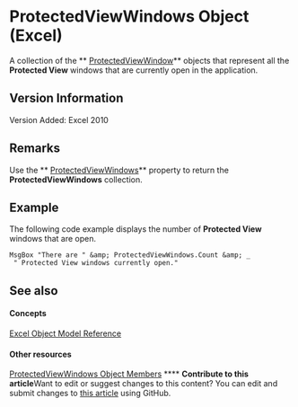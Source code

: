 
# ProtectedViewWindows Object (Excel)

A collection of the  ** [ProtectedViewWindow](6a32240c-c90b-c51a-6f8e-c3ff496b9855.md)** objects that represent all the **Protected View** windows that are currently open in the application.


## Version Information

Version Added: Excel 2010 


## Remarks

Use the  ** [ProtectedViewWindows](0f12ca56-f855-d05b-4a55-f31385a6489e.md)** property to return the **ProtectedViewWindows** collection.


## Example

The following code example displays the number of  **Protected View** windows that are open.


```
MsgBox "There are " &amp; ProtectedViewWindows.Count &amp; _ 
 " Protected View windows currently open."
```


## See also


#### Concepts


 [Excel Object Model Reference](11ea8598-8a20-92d5-f98b-0da04263bf2c.md)
#### Other resources


 [ProtectedViewWindows Object Members](9db45984-87cc-2f62-c9aa-80a653f3a2d0.md)
****   **Contribute to this article**Want to edit or suggest changes to this content? You can edit and submit changes to  [this article](https://github.com/jhershey00/VBA_Excel_Test/OpenXMLCon/articles/c280b1c5-c605-6453-3604-3a409a8289d0.md) using GitHub.

